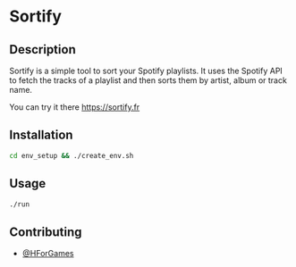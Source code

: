 # Sortify

## Description

Sortify is a simple tool to sort your Spotify playlists. It uses the Spotify API to fetch the tracks of a playlist and then sorts them by artist, album or track name.


You can try it there https://sortify.fr

## Installation

```bash
cd env_setup && ./create_env.sh
```

## Usage

```bash
./run
```

## Contributing

- [@HForGames](https://github.com/HForGames)
